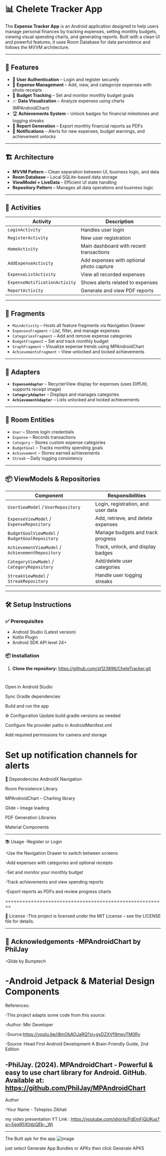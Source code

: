 # 📊 Chelete Tracker App

The **Expense Tracker App** is an Android application designed to help users manage personal finances by tracking expenses, setting monthly budgets, viewing visual spending charts, and generating reports. Built with a clean UI and powerful features, it uses Room Database for data persistence and follows the MVVM architecture.

---

## 🚀 Features

- 🔐 **User Authentication** – Login and register securely  
- 💸 **Expense Management** – Add, view, and categorize expenses with photo receipts  
- 🎯 **Budget Tracking** – Set and monitor monthly budget goals  
- 📈 **Data Visualization** – Analyze expenses using charts (MPAndroidChart)  
- 🏆 **Achievements System** – Unlock badges for financial milestones and logging streaks  
- 📄 **Report Generation** – Export monthly financial reports as PDFs  
- 🔔 **Notifications** – Alerts for new expenses, budget warnings, and achievement unlocks  

---

## 🏗️ Architecture

- **MVVM Pattern** – Clean separation between UI, business logic, and data
- **Room Database** – Local SQLite-based data storage
- **ViewModel + LiveData** – Efficient UI state handling
- **Repository Pattern** – Manages all data operations and business logic

---

## 📱 Activities

| Activity | Description |
|----------|-------------|
| `LoginActivity` | Handles user login |
| `RegisterActivity` | New user registration |
| `HomeActivity` | Main dashboard with recent transactions |
| `AddExpenseActivity` | Add expenses with optional photo capture |
| `ExpenseListActivity` | View all recorded expenses |
| `ExpenseNotificationActivity` | Shows alerts related to expenses |
| `ReportActivity` | Generate and view PDF reports |

---

## 🔄 Fragments

- `MainActivity` – Hosts all feature fragments via Navigation Drawer
- `ExpensesFragment` – List, filter, and manage expenses
- `CategoriesFragment` – Add and remove expense categories
- `BudgetFragment` – Set and track monthly budget
- `GraphFragment` – Visualize expense trends using MPAndroidChart
- `AchievementsFragment` – View unlocked and locked achievements

---

## 🔧 Adapters

- **`ExpenseAdapter`** – RecyclerView display for expenses (uses DiffUtil, supports receipt image)
- **`CategoryAdapter`** – Displays and manages categories
- **`AchievementAdapter`** – Lists unlocked and locked achievements

---

## 🧱 Room Entities

- `User` – Stores login credentials
- `Expense` – Records transactions
- `Category` – Stores custom expense categories
- `BudgetGoal` – Tracks monthly spending goals
- `Achievement` – Stores earned achievements
- `Streak` – Daily logging consistency

---

## 📦 ViewModels & Repositories

| Component | Responsibilities |
|----------|------------------|
| `UserViewModel` / `UserRepository` | Login, registration, and user data |
| `ExpenseViewModel` / `ExpenseRepository` | Add, retrieve, and delete expenses |
| `BudgetGoalViewModel` / `BudgetGoalRepository` | Manage budgets and track progress |
| `AchievementViewModel` / `AchievementRepository` | Track, unlock, and display badges |
| `CategoryViewModel` / `CategoryRepository` | Add/delete user categories |
| `StreakViewModel` / `StreakRepository` | Handle user logging streaks |

---

## 🛠️ Setup Instructions

### ✅ Prerequisites
- Android Studio (Latest version)
- Kotlin Plugin
- Android SDK API level 24+

### 📦 Installation

1. **Clone the repository:** https://github.com/st123896/CheleTracker.git
   ```bash
 


  Open in Android Studio

Sync Gradle dependencies

Build and run the app

⚙️ Configuration
Update build.gradle versions as needed

Configure file provider paths in AndroidManifest.xml

Add required permissions for camera and storage

Set up notification channels for alerts
========================================================
🔌 Dependencies
AndroidX Navigation

Room Persistence Library

MPAndroidChart – Charting library

Glide – Image loading

PDF Generation Libraries

Material Components







-------------------------------------------------------------
📚 Usage
-Register or Login

-Use the Navigation Drawer to switch between screens

-Add expenses with categories and optional receipts

-Set and monitor your monthly budget

-Track achievements and view spending reports

-Export reports as PDFs and review progress charts

========================================================






📝 License
-This project is licensed under the MIT License – see the LICENSE file for details.



-------------------------------------------------------------------------------------------


🙌 Acknowledgements
-MPAndroidChart by PhilJay
-----------------------------------------------------------------------------------------
-Glide by Bumptech

-Android Jetpack & Material Design Components
====================================================================================
References:

-This project adapts some code from this source:

-Author: Mkr Developer

-Source:https://youtu.be/i8mObAOJaRQ?si=gyDZXVf9mpvTM0Rv

-Source :Head First Android Development A Brain-Friendly Guide, 2nd Edition


-PhilJay. (2024). MPAndroidChart - Powerful & easy to use chart library for Android. GitHub. Available at: https://github.com/PhilJay/MPAndroidChart
------------------------------------------------------------------------------
Author

-Your Name - Tshepiso Zikhali


my video presentation YT Link : https://youtube.com/shorts/FdEmFjQUKus?si=5qq95X0dzQEb-_Wj

----------------------------------------------------------------------------------------

The Built apk for the app 
![image](https://github.com/user-attachments/assets/363bb7c0-984c-453f-ba7d-979fc4532b12)

just select Generate App Bundles or APKs then click Generate APKS












